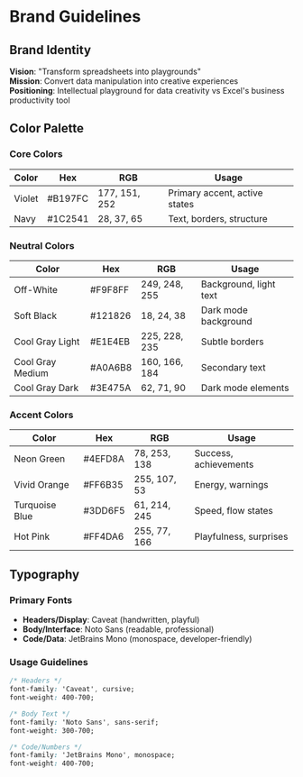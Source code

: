 # Brand Guidelines

## Brand Identity
**Vision**: "Transform spreadsheets into playgrounds"  
**Mission**: Convert data manipulation into creative experiences  
**Positioning**: Intellectual playground for data creativity vs Excel's business productivity tool  

## Color Palette

### Core Colors
| Color | Hex | RGB | Usage |
|-------|-----|-----|--------|
| Violet | #B197FC | 177, 151, 252 | Primary accent, active states |
| Navy | #1C2541 | 28, 37, 65 | Text, borders, structure |

### Neutral Colors
| Color | Hex | RGB | Usage |
|-------|-----|-----|--------|
| Off-White | #F9F8FF | 249, 248, 255 | Background, light text |
| Soft Black | #121826 | 18, 24, 38 | Dark mode background |
| Cool Gray Light | #E1E4EB | 225, 228, 235 | Subtle borders |
| Cool Gray Medium | #A0A6B8 | 160, 166, 184 | Secondary text |
| Cool Gray Dark | #3E475A | 62, 71, 90 | Dark mode elements |

### Accent Colors
| Color | Hex | RGB | Usage |
|-------|-----|-----|--------|
| Neon Green | #4EFD8A | 78, 253, 138 | Success, achievements |
| Vivid Orange | #FF6B35 | 255, 107, 53 | Energy, warnings |
| Turquoise Blue | #3DD6F5 | 61, 214, 245 | Speed, flow states |
| Hot Pink | #FF4DA6 | 255, 77, 166 | Playfulness, surprises |

## Typography

### Primary Fonts
- **Headers/Display**: Caveat (handwritten, playful)
- **Body/Interface**: Noto Sans (readable, professional)
- **Code/Data**: JetBrains Mono (monospace, developer-friendly)

### Usage Guidelines
```css
/* Headers */
font-family: 'Caveat', cursive;
font-weight: 400-700;

/* Body Text */
font-family: 'Noto Sans', sans-serif;
font-weight: 300-700;

/* Code/Numbers */
font-family: 'JetBrains Mono', monospace;
font-weight: 400-700;
